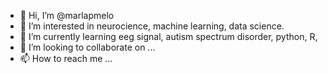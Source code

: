 - 👋 Hi, I’m @marlapmelo
- 👀 I’m interested in neurocience, machine learning, data science.
- 🌱 I’m currently learning eeg signal, autism spectrum disorder, python, R,  
- 💞️ I’m looking to collaborate on ...
- 📫 How to reach me ...

<!---
marlapmelo/marlapmelo is a ✨ special ✨ repository because its `README.md` (this file) appears on your GitHub profile.
You can click the Preview link to take a look at your changes.
--->
